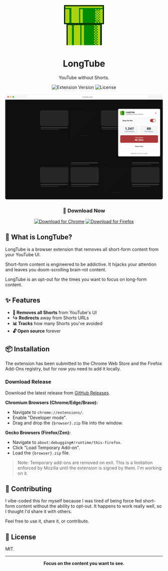 <div align="center">
  <img src="assets/icon128.png" alt="LongTube Logo" width="128" height="128">

# LongTube

YouTube without Shorts.

![Extension Version](https://img.shields.io/badge/version-0.1.0--beta.1-blue.svg)
![License](https://img.shields.io/badge/license-MIT-green.svg)

</div>

<div align="center">
  <img src="docs/images/screenshot-popup-1280x800.png" alt="LongTube Extension Popup">
</div>

<div align="center">
  
### 🚀 Download Now

[![Download for Chrome](https://img.shields.io/badge/Download%20for-Chrome-4285F4?style=for-the-badge&logo=googlechrome&logoColor=white)](https://github.com/nickcorin/longtube/releases/latest/download/chrome.zip)
[![Download for Firefox](https://img.shields.io/badge/Download%20for-Firefox-FF7139?style=for-the-badge&logo=firefox&logoColor=white)](https://github.com/nickcorin/longtube/releases/latest/download/firefox.zip)

</div>

## 🎯 What is LongTube?

LongTube is a browser extension that removes all short-form content from your YouTube UI.

Short-form content is engineered to be addictive. It hijacks your attention and leaves you doom-scrolling brain-rot
content.

LongTube is an opt-out for the times you want to focus on long-form content.

## ✨ Features

- **🚫 Removes all Shorts** from YouTube's UI
- **↪️ Redirects** away from Shorts URLs
- **📊 Tracks** how many Shorts you've avoided
- **🔓 Open source** forever

## 📦 Installation

The extension has been submitted to the Chrome Web Store and the Firefox Add-Ons registry, but for now you need to add
it locally.

### Download Release

Download the latest release from [GitHub Releases](https://github.com/nickcorin/longtube/releases).

**Chromium Browsers (Chrome/Edge/Brave):**

- Navigate to `chrome://extensions/`.
- Enable "Developer mode".
- Drag and drop the `{browser}.zip` file into the window.

**Gecko Browsers (Firefox/Zen):**

- Navigate to `about:debugging#/runtime/this-firefox`.
- Click "Load Temporary Add-on".
- Load the `{browser}.zip` file.

> Note: Temporary add-ons are removed on exit. This is a limitation enforced by Mozilla until the extension is signed
> by them. I'm working on it.

## 🤝 Contributing

I vibe-coded this for myself because I was tired of being force fed short-form content without the ability to opt-out. It happens to work really well, so I thought I'd share it with others.

Feel free to use it, share it, or contribute.

## 📄 License

MIT.

---

<div align="center">

**Focus on the content you want to see.**

</div>
